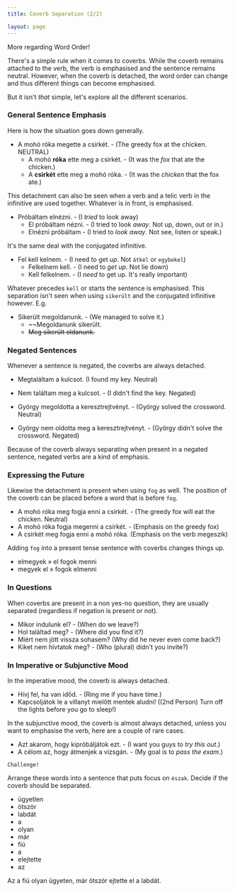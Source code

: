 ```yaml
---
title: Coverb Separation (2/2)

layout: page
---
```


More regarding Word Order!

There's a simple rule when it comes to coverbs. While the coverb remains attached to the verb, the verb is emphasised and the sentence remains neutral. However, when the coverb is detached, the word order can change and thus different things can become emphasised.

But it isn't *that* simple, let's explore all the different scenarios.

### General Sentence Emphasis

Here is how the situation goes down generally.

* A mohó róka megette a csirkét. - (The greedy fox at the chicken. NEUTRAL)
  - A mohó **róka** ette meg a csirkét. - (It was the *fox* that ate the chicken.)
  - A **csirkét** ette meg a mohó róka.  - (It was the *chicken* that the fox ate.)
  
This detachment can also be seen when a verb and a telic verb in the infinitive are used together. Whatever is in front, is emphasised.

* Próbáltam elnézni. - (I *tried* to look away)
  - El próbáltam nézni. - (I tried to look *away*. Not up, down, out or in.)
  - Elnézni próbáltam - (I tried to *look away*. Not see, listen or speak.)
  
It's the same deal with the conjugated infinitive.

* Fel kell kelnem. - (I need to get *up*. Not `átkel` or `egybekel`)
  - Felkelnem kell. - (I need to *get up*. Not lie down)
  - Kell felkelnem. - (I *need* to get up. It's really important)
  
Whatever precedes `kell` or starts the sentence is emphasised. This separation isn't seen when using `sikerült` and the conjugated infinitive however. E.g.

* Sikerült megoldanunk. - (We managed to solve it.)
  - ~~Megoldanunk sikerült.
  - ~~Meg sikerült oldanunk.~~
  
### Negated Sentences

Whenever a sentence is negated, the coverbs are always detached.

* Megtaláltam a kulcsot. (I found my key. Neutral)
* Nem  találtam meg a kulcsot. - (I didn't find the key. Negated)

* György megoldotta a keresztrejtvényt. - (György solved the crossword. Neutral)
* György nem oldotta meg a keresztrejtvényt. - (György didn't solve the crossword. Negated)

Because of the coverb always separating when present in a negated sentence, negated verbs are a kind of emphasis.

### Expressing the Future

Likewise the detachment is present when using `fog` as well. The position of the coverb can be placed before a word that is before `fog`.

* A mohó róka meg fogja enni a csirkét. - (The greedy fox will eat the chicken. Neutral)
* A mohó róka fogja megenni a csirkét. - (Emphasis on the greedy fox)
* A  csirkét meg fogja enni a mohó róka. (Emphasis on the verb megeszik)

Adding `fog` into a present tense sentence with coverbs changes things up.

* elmegyek » el fogok menni
* megyek el » fogok elmenni

### In Questions

When coverbs are present in a non yes-no question, they are usually separated (regardless if negation is present or not).

* Mikor indulunk el? - (When do we leave?)
* Hol találtad meg? - (Where did you find it?)
* Miért nem jött vissza sohasem? (Why did he never even come back?)
* Kiket nem hívtatok meg? - (Who (plural) didn't you invite?)

### In Imperative or Subjunctive Mood

In the imperative mood, the coverb is always detached.

* Hívj fel, ha van időd. - (Ring me if you have time.)
* Kapcsoljátok le a villanyt mielőtt mentek aludni! ((2nd Person) Turn off the lights before you go to sleep!)

In the subjunctive mood, the coverb is almost always detached, unless you want to emphasise the verb, here are a couple of rare cases.

* Azt akarom, hogy kipróbáljátok ezt. - (I want you guys to *try this out*.)
* A célom az, hogy átmenjek a vizsgán. - (My goal is to *pass the exam*.)

`Challenge!`

Arrange these words into a sentence that puts focus on `észak`. Decide if the coverb should be separated.

* ügyetlen
* ötször
* labdát
* a
* olyan
* már
* fiú
* a
* elejtette 
* az

<span class="spoiler">Az a fiú olyan ügyeten, már ötször ejtette el a labdát.</span>
